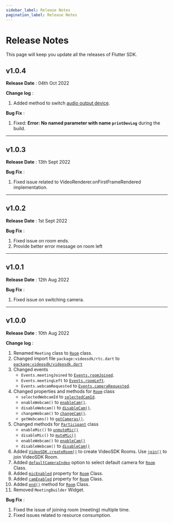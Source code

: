 ```yaml
---
sidebar_label: Release Notes
pagination_label: Release Notes
---
```


# Release Notes

This page will keep you update all the releases of Flutter SDK.

## v1.0.4

**Release Date** : 04th Oct 2022

**Change log** :

1. Added method to switch [audio output device](./features/switch-audio-output).

**Bug Fix** :

1. Fixed: **Error: No named parameter with name `printDevLog`** during the build.

---

## v1.0.3

**Release Date** : 13th Sept 2022

**Bug Fix** :

1. Fixed issue related to VideoRenderer.onFirstFrameRendered implementation.

---

## v1.0.2

**Release Date** : 1st Sept 2022

**Bug Fix** :

1. Fixed issue on room ends.
2. Provide better error message on room left

---

## v1.0.1

**Release Date** : 12th Aug 2022

**Bug Fix** :

1. Fixed issue on switching camera.

---

## v1.0.0

**Release Date** : 10th Aug 2022

**Change log** :

1. Renamed `Meeting` class to [`Room`](../../api/sdk-reference/room-class/introduction) class.
2. Changed import file `package:videosdk/rtc.dart` to [`package:videosdk/videosdk.dart`](../../api/sdk-reference/videosdk-class/introduction)
3. Changed events
   - `Events.meetingJoined` to [`Events.roomJoined`](../../api/sdk-reference/room-class/events#roomjoined).
   - `Events.meetingLeft` to [`Events.roomLeft`](../../api/sdk-reference/room-class/events#roomleft).
   - `Events.webcamRequested` to [`Events.cameraRequested`](../../api/sdk-reference/room-class/events#camerarequested).
4. Changed properties and methods for [`Room`](../../api/sdk-reference/room-class/introduction) class
   - `selectedWebcamId` to [`selectedCamId`](../../api/sdk-reference/room-class/properties#selectedcamid).
   - `enableWebcam()` to [`enableCam()`](../../api/sdk-reference/room-class/methods#enablecam).
   - `disableWebcam()` to [`disableCam()`](../../api/sdk-reference/room-class/methods#disablecam).
   - `changeWebcam()` to [`changeCam()`](../../api/sdk-reference/room-class/methods#changecam).
   - `getWebcams()` to [`getCameras()`](../../api/sdk-reference/room-class/methods#getcameras).
5. Changed methods for [`Participant`](../../api/sdk-reference/participant-class/introduction) class
   - `enableMic()` to [`unmuteMic()`](../../api/sdk-reference/participant-class/methods#unmutemic)
   - `disableMic()` to [`muteMic()`](../../api/sdk-reference/participant-class/methods#mutemic)
   - `enableWebcam()` to [`enableCam()`](../../api/sdk-reference/participant-class/methods#enablecam)
   - `disableWebcam()` to [`disableCam()`](../../api/sdk-reference/participant-class/methods#disablecam)
6. Added [`VideoSDK.createRoom()`](../../api/sdk-reference/videosdk-class/methods#createroom) to create VideoSDK Rooms. Use [`join()`](../../api/sdk-reference/room-class/methods#join) to join VideoSDK Room.
7. Added [`defaultCameraIndex`](../../api/sdk-reference/videosdk-class/methods#createroom) option to select default camera for [`Room`](../../api/sdk-reference/room-class/introduction) Class.
8. Added [`micEnabled`](../../api/sdk-reference/room-class/properties#micenabled) property for [`Room`](../../api/sdk-reference/room-class/introduction) Class.
9. Added [`camEnabled`](../../api/sdk-reference/room-class/properties#camenabled) property for [`Room`](../../api/sdk-reference/room-class/introduction) Class.
10. Added [`end()`](../../api/sdk-reference/room-class/methods#end) method for [`Room`](../../api/sdk-reference/room-class/introduction) Class.
11. Removed `MeetingBuilder` Widget.

**Bug Fix** :

1. Fixed the issue of joining room (meeting) multiple time.
2. Fixed issues related to resource consumption.

